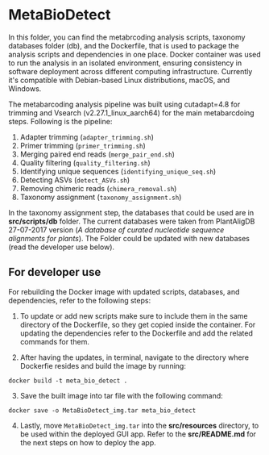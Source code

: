 # MetaBioDetect

In this folder, you can find the metabrcoding analysis scripts, taxonomy databases folder (db), and the Dockerfile, that is used to package the analysis scripts and dependencies in one place. Docker container was used to run the analysis in an isolated environment, ensuring consistency in software deployment across different computing infrastructure. Currently it's compatible with Debian-based Linux distributions, macOS, and Windows.

The metabarcoding analysis pipeline was built using cutadapt=4.8 for trimming and Vsearch (v2.27.1_linux_aarch64) for the main metabarcdoing steps. Following is the pipeline:

1. Adapter trimming (`adapter_trimming.sh`)
2. Primer trimming (`primer_trimming.sh`)
3. Merging paired end reads (`merge_pair_end.sh`)
4. Quality filtering (`quality_filtering.sh`)
5. Identifying unique sequences (`identifying_unique_seq.sh`)
6. Detecting ASVs (`detect_ASVs.sh`)
7. Removing chimeric reads (`chimera_removal.sh`)
8. Taxonomy assignment (`taxonomy_assignment.sh`)

In the taxonomy assignment step, the databases that could be used are in **src/scripts/db** folder. The current databases were taken from PlantAligDB 27-07-2017 version (*A database of curated nucleotide sequence alignments for plants*). The Folder could be updated with new databases (read the developer use below).


## For developer use

For rebuilding the Docker image with updated scripts, databases, and dependencies, refer to the following steps:

1. To update or add new scripts make sure to include them in the same directory of the Dockerfile, so they get copied inside the container. For updating the dependencies refer to the Dockerfile and add the related commands for them. 

2. After having the updates, in terminal, navigate to the directory where Dockerfie resides and build the image by running:

`docker build -t meta_bio_detect .` 

3. Save the built image into tar file with the following command: 

`docker save -o MetaBioDetect_img.tar meta_bio_detect`

4. Lastly, move `MetaBioDetect_img.tar` into the **src/resources** directory, to be used within the deployed GUI app. Refer to the **src/README.md** for the next steps on how to deploy the app.